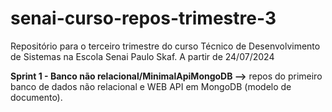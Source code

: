 # senai-curso-repos-trimestre-3
Repositório para o terceiro trimestre do curso Técnico de Desenvolvimento de Sistemas na Escola Senai Paulo Skaf. A partir de 24/07/2024

**Sprint 1 - Banco não relacional/MinimalApiMongoDB -->** repos do primeiro banco de dados não relacional e WEB API em MongoDB (modelo de documento).
